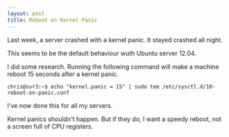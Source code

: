 ```yaml
---
layout: post
title: Reboot on Kernel Panic
---
```


Last week, a server crashed with a kernel panic.  It stayed crashed all night.

This seems to be the default behaviour wuth Ubuntu server 12.04.

I did some research.  Running the following command will make a machine reboot 15 seconds after a kernel panic.

    chris@svr3:~$ echo "kernel.panic = 15" | sudo tee /etc/sysctl.d/10-reboot-on-panic.conf

I've now done this for all my servers.

Kernel panics shouldn't happen.  But if they do, I want a speedy reboot, not a screen full of CPU registers.
